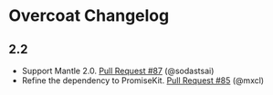 # Overcoat Changelog

## 2.2

* Support Mantle 2.0. [Pull Request #87](https://github.com/Overcoat/Overcoat/pull/87) (@sodastsai)
* Refine the dependency to PromiseKit. [Pull Request #85](https://github.com/Overcoat/Overcoat/pull/85)  (@mxcl)
